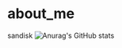 # about_me
sandisk
![Anurag's GitHub stats](https://github-readme-stats.vercel.app/api?username=anuraghazra&show_icons=true&theme=radical)

